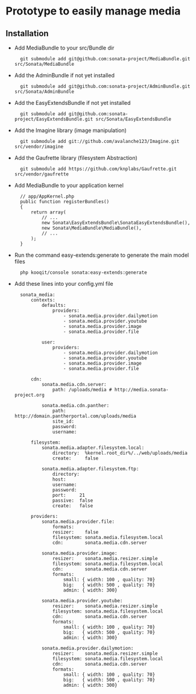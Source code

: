 # Prototype to easily manage media

## Installation

* Add MediaBundle to your src/Bundle dir

        git submodule add git@github.com:sonata-project/MediaBundle.git src/Sonata/MediaBundle


* Add the AdminBundle if not yet installed

        git submodule add git@github.com:sonata-project/AdminBundle.git src/Sonata/AdminBundle

* Add the EasyExtendsBundle if not yet installed

        git submodule add git@github.com:sonata-project/EasyExtendsBundle.git src/Sonata/EasyExtendsBundle

* Add the Imagine library (image manipulation)

        git submodule add git://github.com/avalanche123/Imagine.git src/vendor/imagine

* Add the Gaufrette library (filesystem Abstraction)

        git submodule add https://github.com/knplabs/Gaufrette.git src/vendor/gaufrette

* Add MediaBundle to your application kernel

        // app/AppKernel.php
        public function registerBundles()
        {
            return array(
                // ...
                new Sonata\EasyExtendsBundle\SonataEasyExtendsBundle(),
                new Sonata\MediaBundle\MediaBundle(),
                // ...
            );
        }

* Run the command easy-extends:generate to generate the main model files

        php kooqit/console sonata:easy-extends:generate

* Add these lines into your config.yml file

        sonata_media:
            contexts:
                defaults:
                    providers:
                        - sonata.media.provider.dailymotion
                        - sonata.media.provider.youtube
                        - sonata.media.provider.image
                        - sonata.media.provider.file

                user:
                    providers:
                        - sonata.media.provider.dailymotion
                        - sonata.media.provider.youtube
                        - sonata.media.provider.image
                        - sonata.media.provider.file

            cdn:
                sonata.media.cdn.server:
                    path: /uploads/media # http://media.sonata-project.org

                sonata.media.cdn.panther:
                    path:       http://domain.pantherportal.com/uploads/media
                    site_id:
                    password:
                    username:   

            filesystem:
                sonata.media.adapter.filesystem.local:
                    directory:  %kernel.root_dir%/../web/uploads/media
                    create:     false

                sonata.media.adapter.filesystem.ftp:
                    directory:
                    host:
                    username:
                    password:
                    port:     21
                    passive:  false
                    create:   false

            providers:
                sonata.media.provider.file:
                    formats:
                    resizer:    false
                    filesystem: sonata.media.filesystem.local
                    cdn:        sonata.media.cdn.server

                sonata.media.provider.image:
                    resizer:    sonata.media.resizer.simple
                    filesystem: sonata.media.filesystem.local
                    cdn:        sonata.media.cdn.server
                    formats:
                        small: { width: 100 , quality: 70}
                        big:   { width: 500 , quality: 70}
                        admin: { width: 300}

                sonata.media.provider.youtube:
                    resizer:    sonata.media.resizer.simple
                    filesystem: sonata.media.filesystem.local
                    cdn:        sonata.media.cdn.server
                    formats:
                        small: { width: 100 , quality: 70}
                        big:   { width: 500 , quality: 70}
                        admin: { width: 300}

                sonata.media.provider.dailymotion:
                    resizer:    sonata.media.resizer.simple
                    filesystem: sonata.media.filesystem.local
                    cdn:        sonata.media.cdn.server
                    formats:
                        small: { width: 100 , quality: 70}
                        big:   { width: 500 , quality: 70}
                        admin: { width: 300}

